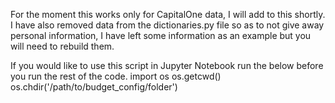 For the moment this works only for CapitalOne data, I will add to this shortly. I have also removed data from the dictionaries.py file so as to not give away personal information, I have left some information as an example but you will need to rebuild them.

If you would like to use this script in Jupyter Notebook run the below before you run the rest of the code.
import os
os.getcwd()
os.chdir('/path/to/budget_config/folder')
